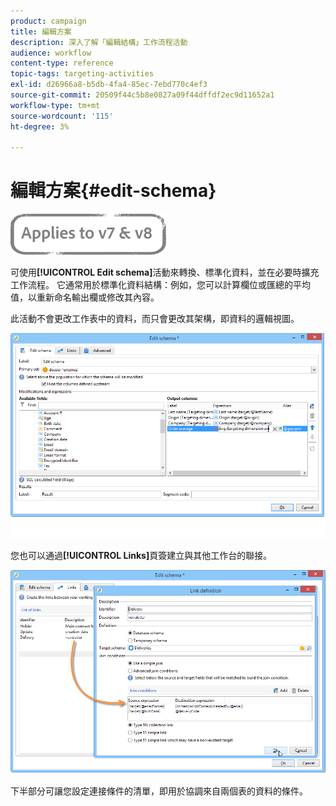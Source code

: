 ```yaml
---
product: campaign
title: 編輯方案
description: 深入了解「編輯結構」工作流程活動
audience: workflow
content-type: reference
topic-tags: targeting-activities
exl-id: d26966a8-b5db-4fa4-85ec-7ebd770c4ef3
source-git-commit: 20509f44c5b8e0827a09f44dffdf2ec9d11652a1
workflow-type: tm+mt
source-wordcount: '115'
ht-degree: 3%

---
```


# 編輯方案{#edit-schema}

![](../../assets/common.svg)

可使用&#x200B;**[!UICONTROL Edit schema]**&#x200B;活動來轉換、標準化資料，並在必要時擴充工作流程。 它通常用於標準化資料結構：例如，您可以計算欄位或匯總的平均值，以重新命名輸出欄或修改其內容。

此活動不會更改工作表中的資料，而只會更改其架構，即資料的邏輯視圖。

![](assets/wf_manipulation_box.png)

您也可以通過&#x200B;**[!UICONTROL Links]**&#x200B;頁簽建立與其他工作台的聯接。

![](assets/wf_manipulation_box_link_tab.png)

下半部分可讓您設定連接條件的清單，即用於協調來自兩個表的資料的條件。

